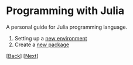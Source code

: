 # Programming with Julia

A personal guide for Julia programming language.

1. Setting up a [new environment](./00-Setup_new_environment.md)
2. Create a [new package](./01-Create_new_package.md)

\[[Back](../../README.md)\] \[[Next](./00-Setup_new_environment.md)\]
